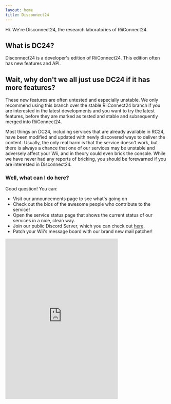 ```yaml
---
layout: home
title: Disconnect24
---
```

Hi. We're Disconnect24, the research laboratories of RiiConnect24.


## What is DC24?
Disconnect24 is a developer's edition of RiiConnect24. This edition often has new features and API.

## Wait, why don't we all just use DC24 if it has more features?
These new features are often untested and especially unstable. We only recommend using this branch over the stable RiiConnect24 branch if you are interested in the latest developments and you want to try the latest features, before they are marked as tested and stable and subsequently merged into RiiConnect24.

Most things on DC24, including services that are already available in RC24, have been modified and updated with newly discovered ways to deliver the content. Usually, the only real harm is that the service doesn't work, but there is always a chance that one of our services may be unstable and adversely affect your Wii, and in theory could even brick the console. While we have never had any reports of bricking, you should be forewarned if you are interested in Disconnect24.


### Well, what can I do here?

Good question! You can:

- Visit our announcements page to see what's going on
- Check out the bios of the awesome people who contribute to the service!
- Open the service status page that shows the current status of our services in a nice, clean way.
- Join our public Discord Server, which you can check out <a href="https://discord.gg/2BvqG9S"> here</a>.
- Patch your Wii's message board with our brand new mail patcher!

<iframe src="https://discordapp.com/widget?id=397593815755522068&theme=dark" width="350" height="500" allowtransparency="true" frameborder="0"></iframe>
